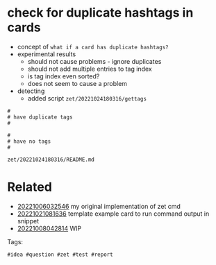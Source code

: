 # check for duplicate hashtags in cards

- concept of `what if a card has duplicate hashtags?`
- experimental results
  - should not cause problems - ignore duplicates
  - should not add multiple entries to tag index
  - is tag index even sorted?
  - does not seem to cause a problem
- detecting
  - added script `zet/20221024180316/gettags`

```
#
# have duplicate tags
#

#
# have no tags
#
```

` zet/20221024180316/README.md `

# Related

- [20221006032546](/zet/20221006032546/README.md) my original implementation of zet cmd
- [20221021081636](/zet/20221021081636/README.md) template example card to run command output in snippet
- [20221008042814](/zet/20221008042814/README.md) WIP

Tags:

    #idea #question #zet #test #report
